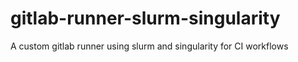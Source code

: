 # gitlab-runner-slurm-singularity
A custom gitlab runner using slurm and singularity for CI workflows
